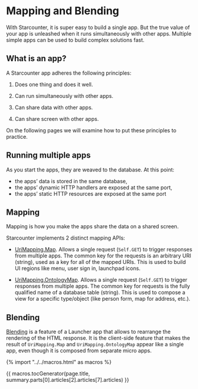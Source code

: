 # Mapping and Blending

With Starcounter, it is super easy to build a single app. But the true value of your app is unleashed when it runs simultaneously with other apps. Multiple simple apps can be used to build complex solutions fast.

## What is an app?

A Starcounter app adheres the following principles:

1. Does one thing and does it well.

2. Can run simultaneously with other apps.

3. Can share data with other apps.

4. Can share screen with other apps.

On the following pages we will examine how to put these principles to practice.

## Running multiple apps

As you start the apps, they are weaved to the database. At this point:

- the apps’ data is stored in the same database,
- the apps’ dynamic HTTP handlers are exposed at the same port,
- the apps’ static HTTP resources are exposed at the same port

## Mapping

Mapping is how you make the apps share the data on a shared screen.

Starcounter implements 2 distinct mapping APIs:

- [UriMapping.Map](/guides/mapping-and-blending/uri-mapping). Allows a single request (`Self.GET`) to trigger responses from multiple apps. The common key for the requests is an arbitrary URI (string), used as a key for all of the mapped URIs. This is used to build UI regions like menu, user sign in, launchpad icons.

- [UriMapping.OntologyMap](/guides/mapping-and-blending/ontology-mapping). Allows a single request (`Self.GET`) to trigger responses from multiple apps. The common key for requests is the fully qualified name of a database table (string). This is used to compose a view for a specific type/object (like person form, map for address, etc.).

## Blending

[Blending](/guides/mapping-and-blending/blending) is a feature of a Launcher app that allows to rearrange the rendering of the HTML response. It is the client-side feature that makes the result of `UriMapping.Map` and `UriMapping.OntologyMap` appear like a single app, even though it is composed from separate micro apps.

{% import "../../macros.html" as macros %}

{{ macros.tocGenerator(page.title, summary.parts[0].articles[2].articles[7].articles) }}
